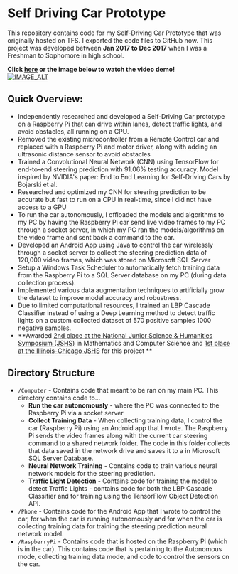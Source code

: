 # Self Driving Car Prototype
This repository contains code for my Self-Driving Car Prototype that was originally hosted on TFS. I exported the 
code files to GitHub now.
This project was developed between **Jan 2017 to Dec 2017** when I was a Freshman to Sophomore in high school.

**Click [here](https://www.youtube.com/watch?v=3dEgJ7sz6XA) or the image below to watch the video demo!**    
[![IMAGE_ALT](https://img.youtube.com/vi/3dEgJ7sz6XA/0.jpg)](https://www.youtube.com/watch?v=3dEgJ7sz6XA)    

## Quick Overview:
* Independently researched and developed a Self-Driving Car prototype on a Raspberry Pi that can drive within lanes, detect traffic lights, and avoid obstacles, all running on a CPU.
* Removed the existing microcontroller from a Remote Control car and replaced with a Raspberry Pi and motor driver, along with adding an ultrasonic distance sensor to avoid obstacles
* Trained a Convolutional Neural Network (CNN) using TensorFlow for end-to-end steering prediction with 91.06% testing accuracy. Model inspired by NVIDIA's paper: End to End Learning for Self-Driving Cars by Bojarski et al.
* Researched and optimized my CNN for steering prediction to be accurate but fast to run on a CPU in real-time, since I did not have access to a GPU
* To run the car autonomously, I offloaded the models and algorithms to my PC by having the Raspberry Pi car send live video frames to my PC through a socket server, in which my PC ran the models/algorithms on the video frame and sent back a command to the car.
* Developed an Android App using Java to control the car wirelessly through a socket server to collect the steering prediction data of 120,000 video frames, which was stored on Microsoft SQL Server
* Setup a Windows Task Scheduler to automatically fetch training data from the Raspberry Pi to a SQL Server database on my PC (during data collection process).
* Implemented various data augmentation techniques to artificially grow the dataset to improve model accuracy and robustness.
* Due to limited computational resources, I trained an LBP Cascade Classifier instead of using a Deep Learning method to detect traffic lights on a custom collected dataset of 570 positive samples 1000 negative samples.
* **Awarded [2nd place at the National Junior Science & Humanities Symposium (JSHS)](https://www.psd202.org/news/1163) in Mathematics and Computer Science and [1st place at the Illinois-Chicago JSHS](https://patch.com/illinois/plainfield/plainfield-south-student-builds-self-driving-car) for this project
**


## Directory Structure
* `/Computer` -  Contains code that meant to be ran on my main PC. This directory contains code to...
    * **Run the car autonomously** - where the PC was connected to the Raspberry Pi via a socket server
    * **Collect Training Data** - When collecting training data, I control the car (Raspberry Pi) using an Android app that I wrote. The Raspberry Pi sends the video frames along with the current car steering command
  to a shared network folder. The code in this folder collects that data saved in the network drive and saves it to a
    in Microsoft SQL Server Database. 
    * **Neural Network Training** - Contains code to train various neural network models for the steering prediction.
    * **Traffic Light Detection** - Contains code for training the model to detect Traffic Lights - contains code for both
  the LBP Cascade Classifier and for training using the TensorFlow Object Detection API.
* `/Phone` - Contains code for the Android App that I wrote to control the car, for when the car is running autonomously
and for when the car is collecting training data for training the steering prediction neural network model.
* `/RaspberryPi` - Contains code that is hosted on the Raspberry Pi (which is in the car). This contains code 
that is pertaining to the Autonomous mode, collecting training data mode, and code to control the sensors on the car.
